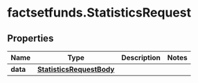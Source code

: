 # factsetfunds.StatisticsRequest

## Properties

Name | Type | Description | Notes
------------ | ------------- | ------------- | -------------
**data** | [**StatisticsRequestBody**](StatisticsRequestBody.md) |  | 


